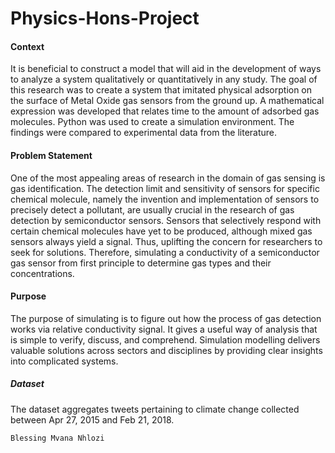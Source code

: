 # Physics-Hons-Project

#### Context

It is beneficial to construct a model that will aid in the development of ways to analyze a system qualitatively or quantitatively in any study. The goal of this research was to create a system that imitated physical adsorption on the surface of Metal Oxide gas sensors from the ground up. A mathematical expression was developed that relates time to the amount of adsorbed gas molecules. Python was used to create a simulation environment. The findings were compared to experimental data from the literature.

#### Problem Statement

One of the most appealing areas of research in the domain of gas sensing is gas identification. The detection limit and sensitivity of sensors for specific chemical molecule, namely the invention and implementation of sensors to precisely detect a pollutant, are usually crucial in the research of gas detection by semiconductor sensors. Sensors that selectively respond with certain chemical molecules have yet to be produced, although mixed gas sensors always yield a signal. Thus, uplifting the concern for researchers to seek for solutions. Therefore, simulating a conductivity of a semiconductor gas sensor from first principle to determine gas types and their concentrations.

#### Purpose
The purpose of simulating is to figure out how the process of gas detection works via relative conductivity signal. It gives a useful way of analysis that is simple to verify, discuss, and comprehend. Simulation modelling delivers valuable solutions across sectors and disciplines by providing clear insights into complicated systems.

##### Dataset 

The dataset aggregates tweets pertaining to climate change collected between Apr 27, 2015 and Feb 21, 2018.

```Blessing Mvana Nhlozi```
